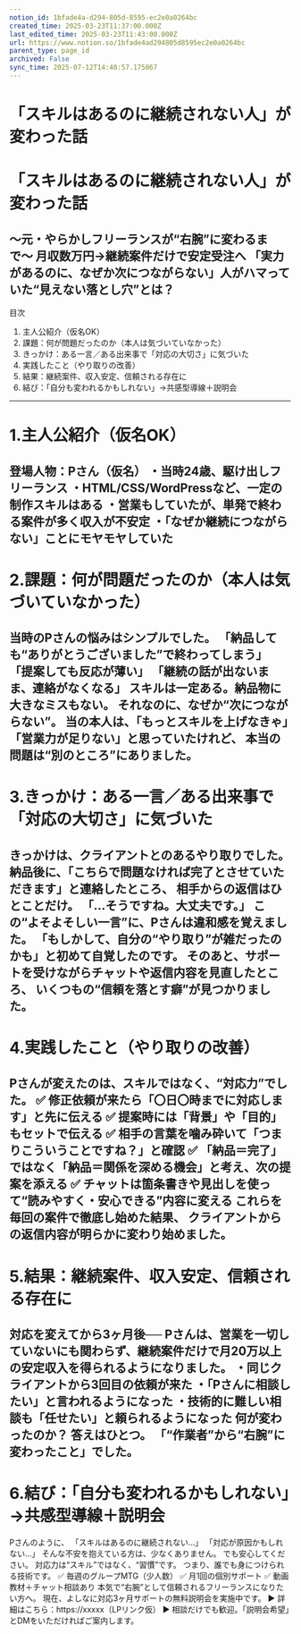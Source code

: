 ```yaml
---
notion_id: 1bfade4a-d294-805d-8595-ec2e0a0264bc
created_time: 2025-03-23T11:37:00.000Z
last_edited_time: 2025-03-23T11:43:00.000Z
url: https://www.notion.so/1bfade4ad294805d8595ec2e0a0264bc
parent_type: page_id
archived: False
sync_time: 2025-07-12T14:40:57.175867
---
```


# 「スキルはあるのに継続されない人」が変わった話

# 「スキルはあるのに継続されない人」が変わった話
〜元・やらかしフリーランスが“右腕”に変わるまで〜
月収数万円→継続案件だけで安定受注へ
「実力があるのに、なぜか次につながらない」人がハマっていた“見えない落とし穴”とは？
---
目次
1. 主人公紹介（仮名OK）
1. 課題：何が問題だったのか（本人は気づいていなかった）
1. きっかけ：ある一言／ある出来事で「対応の大切さ」に気づいた
1. 実践したこと（やり取りの改善）
1. 結果：継続案件、収入安定、信頼される存在に
1. 結び：「自分も変われるかもしれない」→共感型導線＋説明会
---
# 1.主人公紹介（仮名OK）
登場人物：Pさん（仮名）
・当時24歳、駆け出しフリーランス
・HTML/CSS/WordPressなど、一定の制作スキルはある
・営業もしていたが、単発で終わる案件が多く収入が不安定
・「なぜか継続につながらない」ことにモヤモヤしていた
---
# 2.課題：何が問題だったのか（本人は気づいていなかった）
当時のPさんの悩みはシンプルでした。
「納品しても“ありがとうございました”で終わってしまう」
「提案しても反応が薄い」
「継続の話が出ないまま、連絡がなくなる」
スキルは一定ある。納品物に大きなミスもない。
それなのに、なぜか“次につながらない”。
当の本人は、「もっとスキルを上げなきゃ」「営業力が足りない」と思っていたけれど、
本当の問題は“別のところ”にありました。
---
# 3.きっかけ：ある一言／ある出来事で「対応の大切さ」に気づいた
きっかけは、クライアントとのあるやり取りでした。
納品後に、「こちらで問題なければ完了とさせていただきます」と連絡したところ、
相手からの返信はひとことだけ。
「…そうですね。大丈夫です。」
この“よそよそしい一言”に、Pさんは違和感を覚えました。
「もしかして、自分の“やり取り”が雑だったのかも」と初めて自覚したのです。
そのあと、サポートを受けながらチャットや返信内容を見直したところ、
いくつもの“信頼を落とす癖”が見つかりました。
---
# 4.実践したこと（やり取りの改善）
Pさんが変えたのは、スキルではなく、“対応力”でした。
✅ 修正依頼が来たら「〇日〇時までに対応します」と先に伝える
✅ 提案時には「背景」や「目的」もセットで伝える
✅ 相手の言葉を噛み砕いて「つまりこういうことですね？」と確認
✅ 「納品＝完了」ではなく「納品＝関係を深める機会」と考え、次の提案を添える
✅ チャットは箇条書きや見出しを使って“読みやすく・安心できる”内容に変える
これらを毎回の案件で徹底し始めた結果、
クライアントからの返信内容が明らかに変わり始めました。
---
# 5.結果：継続案件、収入安定、信頼される存在に
対応を変えてから3ヶ月後──
Pさんは、営業を一切していないにも関わらず、継続案件だけで月20万以上の安定収入を得られるようになりました。
・同じクライアントから3回目の依頼が来た
・「Pさんに相談したい」と言われるようになった
・技術的に難しい相談も「任せたい」と頼られるようになった
何が変わったのか？
答えはひとつ。
「“作業者”から“右腕”に変わったこと」でした。
---
# 6.結び：「自分も変われるかもしれない」→共感型導線＋説明会
Pさんのように、
「スキルはあるのに継続されない…」
「対応が原因かもしれない…」
そんな不安を抱えている方は、少なくありません。
でも安心してください。
対応力は“スキル”ではなく、“習慣”です。
つまり、誰でも身につけられる技術です。
✅ 毎週のグループMTG（少人数）
✅ 月1回の個別サポート
✅ 動画教材＋チャット相談あり
本気で“右腕”として信頼されるフリーランスになりたい方へ。
現在、よしなに対応3ヶ月サポートの無料説明会を実施中です。
▶︎ 詳細はこちら：https://xxxxx（LPリンク仮）
▶︎ 相談だけでも歓迎。「説明会希望」とDMをいただければご案内します。